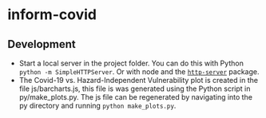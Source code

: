 # inform-covid


## Development

- Start a local server in the project folder. You can do this with Python `python -m SimpleHTTPServer`. Or with node and the [`http-server`](https://www.npmjs.com/package/http-server) package.
- The Covid-19 vs. Hazard-Independent Vulnerability plot is created in the file js/barcharts.js, this file is was generated using the Python script in py/make_plots.py. The js file can be regenerated by navigating into the py directory and running `python make_plots.py`.

